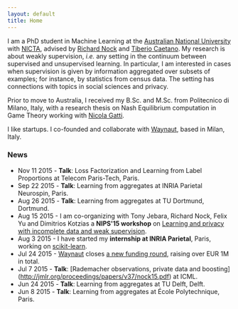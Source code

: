 ```yaml
---
layout: default
title: Home
---
```


<!-- <div class="posts">
  {% for post in paginator.posts %}
  <div class="post">
    <h1 class="post-title">
      <a href="{{ post.url }}">
        {{ post.title }}
      </a>
    </h1>

    <span class="post-date">{{ post.date | date_to_string }}</span>

    {{ post.content }}
  </div>
  {% endfor %}
</div> -->

<!-- <div class="pagination">
  {% if paginator.next_page %}
    <a class="pagination-item older" href="{{ site.baseurl }}page{{paginator.next_page}}">Older</a>
  {% else %}
    <span class="pagination-item older">Older</span>
  {% endif %}
  {% if paginator.previous_page %}
    {% if paginator.page == 2 %}
      <a class="pagination-item newer" href="{{ site.baseurl }}">Newer</a>
    {% else %}
      <a class="pagination-item newer" href="{{ site.baseurl }}page{{paginator.previous_page}}">Newer</a>
    {% endif %}
  {% else %}
    <span class="pagination-item newer">Newer</span>
  {% endif %}
</div> -->


I am a PhD student in Machine Learning at the
[Australian National University](https://www.anu.edu.au) with
[NICTA](https://www.nicta.com.au), advised by
[Richard Nock](https://scholar.google.com.au/citations?user=0J2s3YQAAAAJ&hl=en&oi=ao) and
[Tiberio Caetano](http://www.tiberiocaetano.com). My research is about
weakly supervision, *i.e.* any setting in the continuum between supervised and
unsupervised learning. In particular, I am interested in cases when supervision is given by information
aggregated over subsets of examples; for instance, by statistics from census
data. The setting has connections with topics in social sciences and privacy.

Prior to move to Australia, I received my B.Sc. and M.Sc. from Politecnico di Milano, Italy, with
a research thesis on Nash Equilibrium computation in Game Theory working with
[Nicola Gatti](http://home.deib.polimi.it/ngatti/Nicola_Gatti__Homepage.html).

I like startups. I co-founded and collaborate with [Waynaut](http://www.waynaut.com/en), based in Milan,
Italy.

### News
- Nov 11 2015 - **Talk**: Loss Factorization and Learning from Label Proportions at Telecom Paris-Tech, Paris.
- Sep 22 2015 - **Talk**: Learning from aggregates at INRIA Parietal Neurospin, Paris.
- Aug 26 2015 - **Talk**: Learning from aggregates at TU Dortmund, Dortmund.
- Aug 15 2015 - I am co-organizing with Tony Jebara, Richard Nock, Felix Yu and Dimitrios Kotzias a **NIPS'15
  workshop** on [Learning and privacy with incomplete data and weak supervision](http://www.giorgiopatrini.org/nips15workshop/).
- Aug 3 2015 - I have started my **internship at INRIA Parietal**, Paris, working on [scikit-learn](http://scikit-learn.org/stable/).
- Jul 24 2015 - [Waynaut](http://www.waynaut.com/en) closes [a new funding round](https://www.crunchbase.com/organization/youmove-me), raising over EUR 1M in total.
- Jul 7 2015 - **Talk**: [Rademacher observations, private data and boosting]
(http://jmlr.org/proceedings/papers/v37/nock15.pdf) at ICML.
- Jun 24 2015 - **Talk**: Learning from aggregates at TU Delft, Delft.
- Jun 8 2015 - **Talk**: Learning from aggregates at École Polytechnique, Paris.
